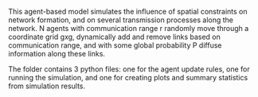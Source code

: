 This agent-based model simulates the influence of spatial constraints on network formation, and on several transmission processes along the network. 
N agents with communication range r randomly move through a coordinate grid gxg, dynamically add and remove links based on communication range, 
and with some global probability P diffuse information along these links.

The folder contains 3 python files: one for the agent update rules, one for running the simulation, and one for creating plots and summary statistics from simulation results.


